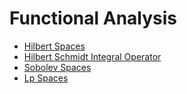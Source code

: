 # Functional Analysis

- [Hilbert Spaces](functional_analysis/hilbert_space.md)
- [Hilbert Schmidt Integral Operator](functional_analysis/hilbert_schmidt_kernel_and_int_op.md)
- [Sobolev Spaces](functional_analysis/sobolev_space.md)
- [Lp Spaces](functional_analysis/lp_spaces.md)